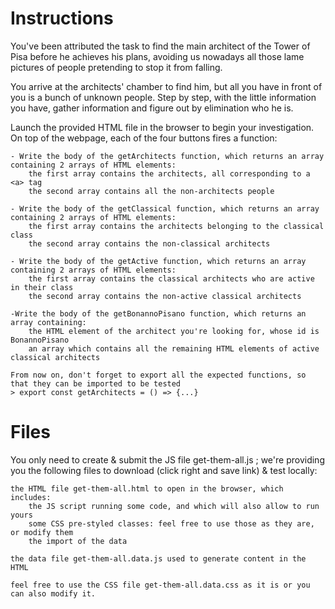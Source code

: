 # Instructions
You've been attributed the task to find the main architect of the Tower of Pisa before he achieves his plans, avoiding us nowadays all those lame pictures of people pretending to stop it from falling.

You arrive at the architects' chamber to find him, but all you have in front of you is a bunch of unknown people. Step by step, with the little information you have, gather information and figure out by elimination who he is.

Launch the provided HTML file in the browser to begin your investigation.
On top of the webpage, each of the four buttons fires a function:

    - Write the body of the getArchitects function, which returns an array containing 2 arrays of HTML elements:
        the first array contains the architects, all corresponding to a <a> tag
        the second array contains all the non-architects people

    - Write the body of the getClassical function, which returns an array containing 2 arrays of HTML elements:
        the first array contains the architects belonging to the classical class
        the second array contains the non-classical architects

    - Write the body of the getActive function, which returns an array containing 2 arrays of HTML elements:
        the first array contains the classical architects who are active in their class
        the second array contains the non-active classical architects

    -Write the body of the getBonannoPisano function, which returns an array containing:
        the HTML element of the architect you're looking for, whose id is BonannoPisano
        an array which contains all the remaining HTML elements of active classical architects

    From now on, don't forget to export all the expected functions, so that they can be imported to be tested
    > export const getArchitects = () => {...}

# Files

You only need to create & submit the JS file get-them-all.js ; we're providing you the following files to download (click right and save link) & test locally:

    the HTML file get-them-all.html to open in the browser, which includes:
        the JS script running some code, and which will also allow to run yours
        some CSS pre-styled classes: feel free to use those as they are, or modify them
        the import of the data

    the data file get-them-all.data.js used to generate content in the HTML

    feel free to use the CSS file get-them-all.data.css as it is or you can also modify it.
